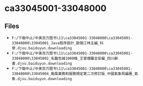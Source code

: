 # ca33045001-33048000

## Files

- `F:/下载中止/中美百万图书\11\ca33045001-33048000\ca33045001-33048000\33045001_Java程序設計_歐陽江林主編_科學.djvu.baiduyun.downloading`
- `F:/下载中止/中美百万图书\11\ca33045001-33048000\ca33045001-33048000\33045002_名醫告誡1000條_王曾禮羅全安編_四川辭書.djvu.baiduyun.downloading`
- `F:/下载中止/中美百万图书\11\ca33045001-33048000\ca33045001-33048000\33045004_颱風業務和服務規定第二次修訂版_中國氣象局編著_氣象.djvu.baiduyun.downloading`
